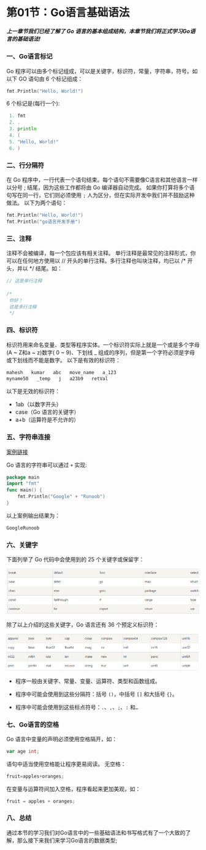 # 第01节：Go语言基础语法

##### 上一章节我们已经了解了 Go 语言的基本组成结构，本章节我们将正式学习Go语言的基础语法!

### 一、Go语言标记

Go 程序可以由多个标记组成，可以是关键字，标识符，常量，字符串，符号。如以下 GO 语句由 6 个标记组成：

```go
fmt.Println("Hello, World!")
```

6 个标记是(每行一个):

```go
 1. fmt
 2. .
 3. println
 4. (
 5. "Hello, World!"
 6. )
```

### 二、行分隔符

在 Go 程序中，一行代表一个语句结束。每个语句不需要像C语言和其他语言一样以分号 ; 结尾，因为这些工作都将由 Go 编译器自动完成。
如果你打算将多个语句写在同一行，它们则必须使用 `;` 人为区分，但在实际开发中我们并不鼓励这种做法。
以下为两个语句：

```go
fmt.Println("Hello, World!")
fmt.Println("go语言开发手册")
```

### 三、注释

注释不会被编译，每一个包应该有相关注释。
单行注释是最常见的注释形式，你可以在任何地方使用以 // 开头的单行注释。多行注释也叫块注释，均已以 /* 开头，并以 */ 结尾。如：

```go
// 这是单行注释

/*
 你好！
 这是多行注释
 */
```

### 四、标识符

标识符用来命名变量、类型等程序实体。一个标识符实际上就是一个或是多个字母(A ~ Z和a ~ z)数字( 0 ~ 9)、下划线 _ 组成的序列，但是第一个字符必须是字母或下划线而不能是数字。
以下是有效的标识符：

```go
mahesh   kumar   abc   move_name   a_123
myname50   _temp   j   a23b9   retVal
```

 以下是无效的标识符：

* 1ab（以数字开头）
* case（Go 语言的关键字）
* a+b（运算符是不允许的）

### 五、字符串连接

[案例链接](https://github.com/Yan-Yan0129/Go-example/blob/master/%E7%AC%AC02%E7%AB%A0%EF%BC%9AGo%E8%AF%AD%E8%A8%80%E5%9F%BA%E7%A1%80/%E7%AC%AC01%E8%8A%82%EF%BC%9AGo%E8%AF%AD%E8%A8%80%E5%9F%BA%E7%A1%80%E8%AF%AD%E6%B3%95/demo01.md)

Go 语言的字符串可以通过 `+` 实现:

```go
package main
import "fmt"
func main() {
    fmt.Println("Google" + "Runoob")
}
```

以上案例输出结果为：

```go
GoogleRunoob
```

### 六、关键字

下面列举了 Go 代码中会使用到的 25 个关键字或保留字：

![images](../images/0201_Keyword.png)

除了以上介绍的这些关键字，Go 语言还有 36 个预定义标识符：

![images](../images/0201_identifier.png)

* 程序一般由关键字、常量、变量、运算符、类型和函数组成。

* 程序中可能会使用到这些分隔符：括号 `()`，中括号 `[]` 和大括号 `{}`。

* 程序中可能会使用到这些标点符号：`.`、`,`、`;`、`:` 和`…`

### 七、Go语言的空格

Go 语言中变量的声明必须使用空格隔开，如：

```go
var age int;
```

语句中适当使用空格能让程序更易阅读。
无空格：

```go
fruit=apples+oranges;
```

在变量与运算符间加入空格，程序看起来更加美观，如：

```go
fruit = apples + oranges; 
```

### 八、总结

通过本节的学习我们对Go语言中的一些基础语法和书写格式有了一个大致的了解，那么接下来我们来学习Go语言的数据类型;